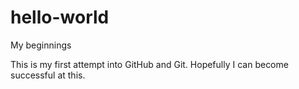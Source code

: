 # hello-world
My beginnings


This is my first attempt into GitHub and Git.
Hopefully I can become successful at this.
